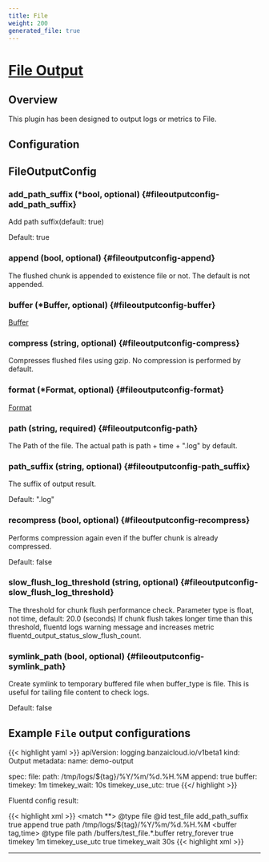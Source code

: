 ```yaml
---
title: File
weight: 200
generated_file: true
---
```


# [File Output](https://docs.fluentd.org/output/file)
## Overview
 This plugin has been designed to output logs or metrics to File.

## Configuration
## FileOutputConfig

### add_path_suffix (*bool, optional) {#fileoutputconfig-add_path_suffix}

Add path suffix(default: true) 

Default: true

### append (bool, optional) {#fileoutputconfig-append}

The flushed chunk is appended to existence file or not. The default is not appended. 


### buffer (*Buffer, optional) {#fileoutputconfig-buffer}

[Buffer](../buffer/) 


### compress (string, optional) {#fileoutputconfig-compress}

Compresses flushed files using gzip. No compression is performed by default. 


### format (*Format, optional) {#fileoutputconfig-format}

[Format](../format/) 


### path (string, required) {#fileoutputconfig-path}

The Path of the file. The actual path is path + time + ".log" by default. 


### path_suffix (string, optional) {#fileoutputconfig-path_suffix}

The suffix of output result. 

Default:  ".log"

### recompress (bool, optional) {#fileoutputconfig-recompress}

Performs compression again even if the buffer chunk is already compressed.  

Default:  false

### slow_flush_log_threshold (string, optional) {#fileoutputconfig-slow_flush_log_threshold}

The threshold for chunk flush performance check. Parameter type is float, not time, default: 20.0 (seconds) If chunk flush takes longer time than this threshold, fluentd logs warning message and increases metric fluentd_output_status_slow_flush_count. 


### symlink_path (bool, optional) {#fileoutputconfig-symlink_path}

Create symlink to temporary buffered file when buffer_type is file. This is useful for tailing file content to check logs. 

Default:  false


## Example `File` output configurations


{{< highlight yaml >}}
apiVersion: logging.banzaicloud.io/v1beta1
kind: Output
metadata:
  name: demo-output

spec:
  file:
    path: /tmp/logs/${tag}/%Y/%m/%d.%H.%M
    append: true
    buffer:
      timekey: 1m
      timekey_wait: 10s
      timekey_use_utc: true
{{</ highlight >}}

Fluentd config result:

{{< highlight xml >}}
  <match **>
	@type file
	@id test_file
	add_path_suffix true
	append true
	path /tmp/logs/${tag}/%Y/%m/%d.%H.%M
	<buffer tag,time>
	  @type file
	  path /buffers/test_file.*.buffer
	  retry_forever true
	  timekey 1m
	  timekey_use_utc true
	  timekey_wait 30s
	</buffer>
  </match>
{{< highlight xml >}}


---

